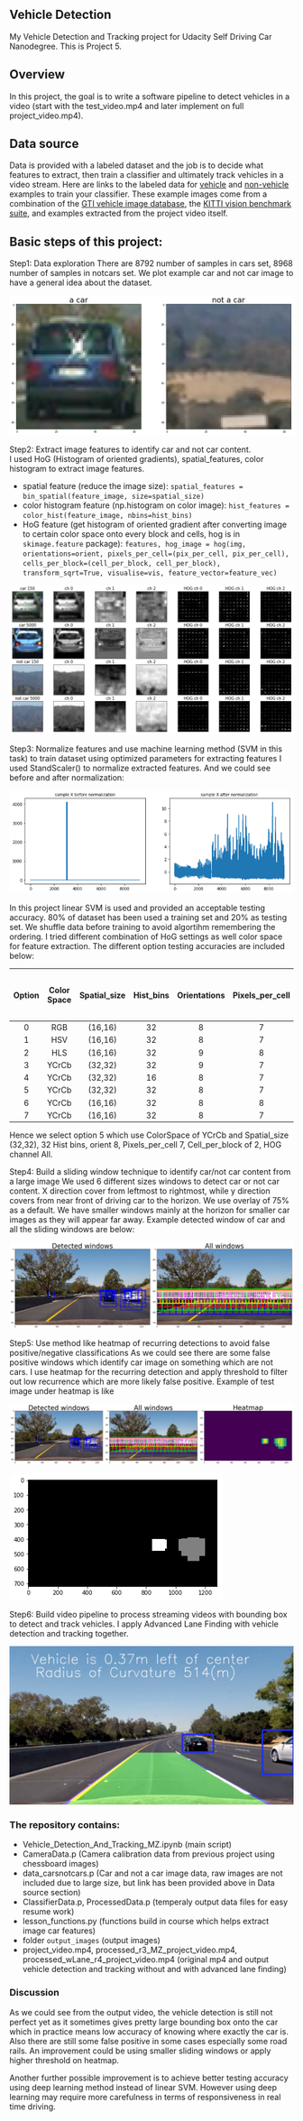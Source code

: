 ## Vehicle Detection
My Vehicle Detection and Tracking project for Udacity Self Driving Car Nanodegree. This is Project 5. 

[//]: # (Image References)
[sample_car_notcar.png]: ./output_images/sample_car_notcar.png
[HOG_features_YCrCb.png]: ./output_images/HOG_features_YCrCb.png
[before_after_normalization.png]: ./output_images/before_after_normalization.png
[sliding_windows_6.png]: ./output_images/sliding_windows_6.png
[w_heatmap_testimage6.png]: ./output_images/w_heatmap_testimage6.png
[w_heatmap_testimage6_labels.png]: ./output_images/w_heatmap_testimage6_labels.png
[video_sample_image.png]: ./output_images/video_sample_image.png


Overview
---
In this project, the goal is to write a software pipeline to detect vehicles in a video (start with the test_video.mp4 and later implement on full project_video.mp4). 

Data source
---
Data is provided with a labeled dataset and the job is to decide what features to extract, then train a classifier and ultimately track vehicles in a video stream. Here are links to the labeled data for [vehicle](https://s3.amazonaws.com/udacity-sdc/Vehicle_Tracking/vehicles.zip) and [non-vehicle](https://s3.amazonaws.com/udacity-sdc/Vehicle_Tracking/non-vehicles.zip) examples to train your classifier.  These example images come from a combination of the [GTI vehicle image database](http://www.gti.ssr.upm.es/data/Vehicle_database.html), the [KITTI vision benchmark suite](http://www.cvlibs.net/datasets/kitti/), and examples extracted from the project video itself.

Basic steps of this project:
---
Step1: Data exploration
There are 8792 number of samples in cars set, 8968 number of samples in notcars set. 
We plot example car and not car image to have a general idea about the dataset. 

![alt text][sample_car_notcar.png]

Step2: Extract image features to identify car and not car content.  
I used HoG (Histogram of oriented gradients), spatial_features, color histogram to extract image features. 
- spatial feature (reduce the image size): 
`spatial_features = bin_spatial(feature_image, size=spatial_size)`
- color histogram feature (np.histogram on color image):
`hist_features = color_hist(feature_image, nbins=hist_bins)`
- HoG feature (get histogram of oriented gradient after converting image to certain color space onto every block and cells, hog is in `skimage.feature` package):
`features, hog_image = hog(img, orientations=orient, pixels_per_cell=(pix_per_cell, pix_per_cell), cells_per_block=(cell_per_block, cell_per_block), transform_sqrt=True, visualise=vis, feature_vector=feature_vec)`

![alt text][HOG_features_YCrCb.png]

Step3: Normalize features and use machine learning method (SVM in this task) to train dataset using optimized parameters for extracting features
I used StandScaler() to normalize extracted features. And we could see before and after normalization:

![alt text][before_after_normalization.png]

In this project linear SVM is used and provided an acceptable testing accuracy. 
80% of dataset has been used a training set and 20% as testing set. We shuffle data before training to avoid algortihm remembering the ordering. I tried different combination of HoG settings as well color space for feature extraction. The different option testing accuracies are included below: 

| Option | Color Space | Spatial_size |Hist_bins|  Orientations | Pixels_per_cell | Cells_per_block | HOG channel | Time for Train | Time to Predict first 100 | Testing Accuracy |
|:------:|:-----------:|:------------:|:-------:|:-------------:|:---------------:|----------------:|------------:|---------------:|--------------------------:|-----------------:|
| 0   |  RGB   | (16,16) | 32 | 8 | 7 | 2 | All | 28.16s | 0.003s | 97.4% |
| 1   |  HSV   | (16,16) | 32 | 8 | 7 | 2 | All | 7.64s  | 0.003s | 98.7% |
| 2   |  HLS   | (16,16) | 32 | 9 | 8 | 2 | All | 10.5s  | 0.003s | 94.4% |
| 3   |  YCrCb | (32,32) | 32 | 9 | 7 | 2 | All | 8.29s  | 0.003s | 98.9% |
| 4   |  YCrCb | (32,32) | 16 | 8 | 7 | 2 | All | 8.39s  | 0.003s | 98.9% |
| 5   |  YCrCb | (32,32) | 32 | 8 | 7 | 2 | All | 21.4s  | 0.003s | 99.1% |
| 6   |  YCrCb | (16,16) | 32 | 8 | 8 | 2 | All | 15.3s  | 0.003s | 98.7% |
| 7   |  YCrCb | (16,16) | 32 | 8 | 7 | 2 | All | 18.6s  | 0.003s | 98.8% |

Hence we select option 5 which use ColorSpace of YCrCb and Spatial_size (32,32), 32 Hist bins, orient 8, Pixels_per_cell 7, Cell_per_block of 2, HOG channel All. 

Step4: Build a sliding window technique to identify car/not car content from a large image 
We used 6 different sizes windows to detect car or not car content. X direction cover from leftmost to rightmost, while y direction covers from near front of driving car to the horizon. We use overlay of 75% as a default. We have smaller windows mainly at the horizon for smaller car images as they will appear far away. Example detected window of car and all the sliding windows are below: 

![alt text][sliding_windows_6.png]

Step5: Use method like heatmap of recurring detections to avoid false positive/negative classifications
As we could see there are some false positive windows which identify car image on something which are not cars. I use heatmap for the recurring detection and apply threshold to filter out low recurrence which are more likely false positive. 
Example of test image under heatmap is like 

![alt text][w_heatmap_testimage6.png]

![alt text][w_heatmap_testimage6_labels.png]

Step6: Build video pipeline to process streaming videos with bounding box to detect and track vehicles. I apply Advanced Lane Finding with vehicle detection and tracking together. 

![alt text][video_sample_image.png]


### The repository contains: 
* Vehicle_Detection_And_Tracking_MZ.ipynb (main script)
* CameraData.p (Camera calibration data from previous project using chessboard images)
* data_carsnotcars.p (Car and not a car image data, raw images are not included due to large size, but link has been provided above in Data source section)
* ClassifierData.p, ProcessedData.p (temperaly output data files for easy resume work)
* lesson_functions.py (functions build in course which helps extract image car features)
* folder `output_images` (output images)
* project_video.mp4, processed_r3_MZ_project_video.mp4, processed_wLane_r4_project_video.mp4 (original mp4 and output vehicle detection and tracking without and with advanced lane finding)

### Discussion
As we could see from the output video, the vehicle detection is still not perfect yet as it sometimes gives pretty large bounding box onto the car which in practice means low accuracy of knowing where exactly the car is. Also there are still some false positive in some cases especially some road rails. An improvement could be using smaller sliding windows or apply higher threshold on heatmap. 

Another further possible improvement is to achieve better testing accuracy using deep learning method instead of linear SVM. However using deep learning may require more carefulness in terms of responsiveness in real time driving.  
